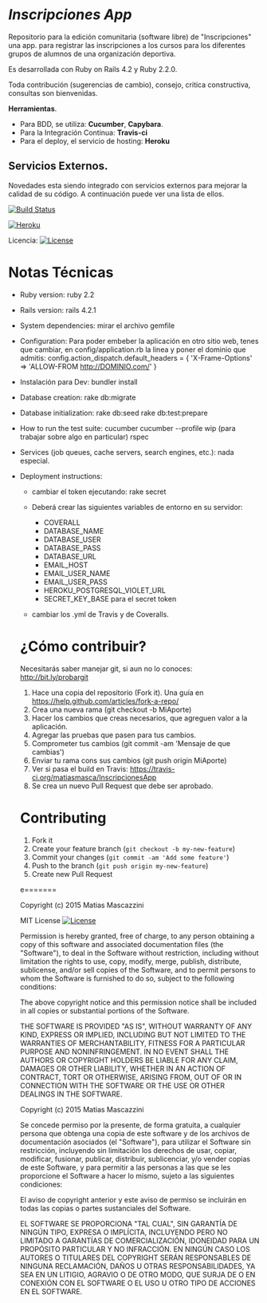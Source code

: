 ***Inscripciones App***
===
Repositorio para la edición comunitaria (software libre) de "Inscripciones" una app. para registrar las inscripciones a los cursos para los diferentes grupos de alumnos de una organización deportiva.

Es desarrollada con Ruby on Rails 4.2 y Ruby 2.2.0.

Toda contribución (sugerencias de cambio), consejo, critica constructiva, consultas son bienvenidas.

**Herramientas**.
  - Para BDD, se utiliza: **Cucumber**, **Capybara**.
  - Para la Integración Continua: **Travis-ci**
  - Para el deploy, el servicio de hosting: **Heroku**

**Servicios Externos.**
-----------------------
Novedades esta siendo integrado con servicios externos para mejorar la calidad de su código. A continuación puede ver una lista de ellos.

[![Build Status](https://travis-ci.org/matiasmasca/InscripcionesApp.svg)](https://travis-ci.org/matiasmasca/InscripcionesApp)

[![Heroku](https://heroku-badge.herokuapp.com/?app=terciar-inscripciones)](http://terciar-inscripciones.heroku.com)

Licencia:
[![License](http://img.shields.io/badge/license-MIT-brightgreen.svg?style=flat-square)](http://opensource.org/licenses/MIT)

**Notas Técnicas**
===========

* Ruby version:
    ruby 2.2

* Rails version:
    rails 4.2.1

* System dependencies:
    mirar el archivo gemfile

* Configuration:
    Para poder embeber la aplicación en otro sitio web, tenes que cambiar, en  config/application.rb la linea y poner el dominio que admitis:
        config.action_dispatch.default_headers = { 'X-Frame-Options' => 'ALLOW-FROM http://DOMINIO.com/' }

* Instalación para Dev:
    bundler install

* Database creation:
    rake db:migrate

* Database initialization:
    rake db:seed
    rake db:test:prepare

* How to run the test suite:
    cucumber
    cucumber --profile wip (para trabajar sobre algo en particular)
    rspec

* Services (job queues, cache servers, search engines, etc.):
    nada especial.

* Deployment instructions:
  - cambiar el token ejecutando: rake secret
  - Deberá crear las siguientes variables de entorno en su servidor:
    * COVERALL
    * DATABASE_NAME
    * DATABASE_USER
    * DATABASE_PASS
    * DATABASE_URL
    * EMAIL_HOST
    * EMAIL_USER_NAME
    * EMAIL_USER_PASS
    * HEROKU_POSTGRESQL_VIOLET_URL
    * SECRET_KEY_BASE para el secret token

  - cambiar los .yml de Travis y de Coveralls.

  ¿Cómo contribuir?
  ============
  Necesitarás saber manejar git, si aun no lo conoces: http://bit.ly/probargit
    1. Hace una copia del repositorio (Fork it). Una guía en https://help.github.com/articles/fork-a-repo/
    2. Crea una nueva rama  (git checkout -b MiAporte)
    3. Hacer los cambios que creas necesarios, que agreguen valor a la aplicación.
    4. Agregar las pruebas que pasen para tus cambios.
    5. Comprometer tus cambios (git commit -am 'Mensaje de que cambias')
    6. Enviar tu rama cons sus cambios (git push origin MiAporte)
    7. Ver si pasa el build en Travis: https://travis-ci.org/matiasmasca/InscripcionesApp
    8. Se crea un nuevo Pull Request que debe ser aprobado.

  Contributing
  ============

    1. Fork it
    2. Create your feature branch (`git checkout -b my-new-feature`)
    3. Commit your changes (`git commit -am 'Add some feature'`)
    4. Push to the branch (`git push origin my-new-feature`)
    5. Create new Pull Request

    e=======

    Copyright (c) 2015  Matias Mascazzini

    MIT License [![License](http://img.shields.io/badge/license-MIT-brightgreen.svg?style=flat-square)](http://opensource.org/licenses/MIT)

    Permission is hereby granted, free of charge, to any person obtaining a copy of this software and associated documentation files (the "Software"), to deal in the Software without restriction, including without limitation the rights to use, copy, modify, merge, publish, distribute, sublicense, and/or sell copies of the Software, and to permit persons to whom the Software is furnished to do so, subject to the following conditions:

    The above copyright notice and this permission notice shall be included in all copies or substantial portions of the Software.

    THE SOFTWARE IS PROVIDED "AS IS", WITHOUT WARRANTY OF ANY KIND, EXPRESS OR IMPLIED, INCLUDING BUT NOT LIMITED TO THE WARRANTIES OF MERCHANTABILITY, FITNESS FOR A PARTICULAR PURPOSE AND NONINFRINGEMENT. IN NO EVENT SHALL THE AUTHORS OR COPYRIGHT HOLDERS BE LIABLE FOR ANY CLAIM, DAMAGES OR OTHER LIABILITY, WHETHER IN AN ACTION OF CONTRACT, TORT OR OTHERWISE, ARISING FROM, OUT OF OR IN CONNECTION WITH THE SOFTWARE OR THE USE OR OTHER DEALINGS IN THE SOFTWARE.

    Copyright (c) 2015  Matias Mascazzini
    
    Se concede permiso por la presente, de forma gratuita, a cualquier persona que obtenga una copia de este software y de los archivos de documentación asociados (el "Software"), para utilizar el Software sin restricción, incluyendo sin limitación los derechos de usar, copiar, modificar, fusionar, publicar, distribuir, sublicenciar, y/o vender copias de este Software, y para permitir a las personas a las que se les proporcione el Software a hacer lo mismo, sujeto a las siguientes condiciones:

    El aviso de copyright anterior y este aviso de permiso se incluirán en todas las copias o partes sustanciales del Software.

    EL SOFTWARE SE PROPORCIONA "TAL CUAL", SIN GARANTÍA DE NINGÚN TIPO, EXPRESA O IMPLÍCITA, INCLUYENDO PERO NO LIMITADO A GARANTÍAS DE COMERCIALIZACIÓN, IDONEIDAD PARA UN PROPÓSITO PARTICULAR Y NO INFRACCIÓN. EN NINGÚN CASO LOS AUTORES O TITULARES DEL COPYRIGHT SERÁN RESPONSABLES DE NINGUNA RECLAMACIÓN, DAÑOS U OTRAS RESPONSABILIDADES, YA SEA EN UN LITIGIO, AGRAVIO O DE OTRO MODO, QUE SURJA DE O EN CONEXIÓN CON EL SOFTWARE O EL USO U OTRO TIPO DE ACCIONES EN EL SOFTWARE.